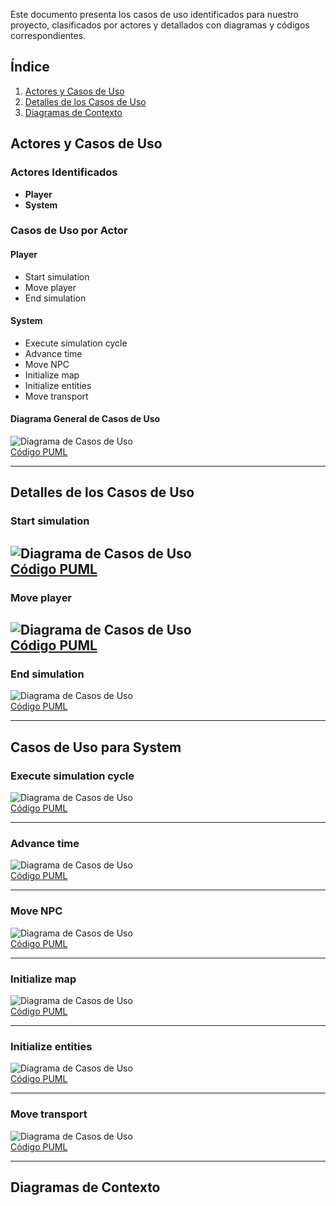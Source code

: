 Este documento presenta los casos de uso identificados para nuestro proyecto, clasificados por actores y detallados con diagramas y códigos correspondientes.

## Índice
1. [Actores y Casos de Uso](#actores-y-casos-de-uso)
2. [Detalles de los Casos de Uso](#detalles-de-los-casos-de-uso)
3. [Diagramas de Contexto](#diagramas-de-contexto)

## Actores y Casos de Uso

### Actores Identificados
- **Player**
- **System**

### Casos de Uso por Actor
#### Player
- Start simulation
- Move player
- End simulation

#### System
- Execute simulation cycle
- Advance time
- Move NPC
- Initialize map
- Initialize entities
- Move transport

#### Diagrama General de Casos de Uso
![Diagrama de Casos de Uso](../images/DiagramaDeCasosDeUso.svg)  
[Código PUML](../modelosUML/diagramaCasosDeUso.puml)

---

## Detalles de los Casos de Uso

### Start simulation
![Diagrama de Casos de Uso](../images/detalleCasosDeUso/DetalleCasoDeUsoStartSimulation.svg)  
[Código PUML](../casosDeUso/detalleDeCasosDeUso/startSimulation.puml)
---
### Move player
![Diagrama de Casos de Uso](../images/detalleCasosDeUso/DetalleCasoDeUsoMovePlayer.svg)  
[Código PUML](../casosDeUso/detalleDeCasosDeUso/movePlayer.puml)
---

### End simulation
![Diagrama de Casos de Uso](../images/detalleCasosDeUso/DetalleCasoDeUsoEndSimulation.svg)  
[Código PUML](../casosDeUso/detalleDeCasosDeUso/endSimulation.puml)

---

## Casos de Uso para System
### Execute simulation cycle
![Diagrama de Casos de Uso](../images/detalleCasosDeUso/DetalleCasoDeUsoExecuteSimulationCycle.svg)  
[Código PUML](../casosDeUso/detalleDeCasosDeUso/executeSimulationCircle.puml)

---

### Advance time
![Diagrama de Casos de Uso](../images/detalleCasosDeUso/DetalleCasoDeUsoAdvanceTime.svg)  
[Código PUML](../casosDeUso/detalleDeCasosDeUso/advanceTime.puml)

---

### Move NPC
![Diagrama de Casos de Uso](../images/detalleCasosDeUso/DetalleCasoDeUsoMoveNPC.svg)  
[Código PUML](../casosDeUso/detalleDeCasosDeUso/moveNPC.puml)

---

### Initialize map
![Diagrama de Casos de Uso](../images/detalleCasosDeUso/DetalleCasoDeUsoInitializeMap.svg)  
[Código PUML](../casosDeUso/detalleDeCasosDeUso/initializeMap.puml)

---

### Initialize entities
![Diagrama de Casos de Uso](../images/detalleCasosDeUso/DetalleCasoDeUsoInitializeEntities.svg)  
[Código PUML](../casosDeUso/detalleDeCasosDeUso/initializeEntities.puml)

---

### Move transport
![Diagrama de Casos de Uso](../images/detalleCasosDeUso/DetalleCasoDeUsoMoveTransport.svg)  
[Código PUML](../casosDeUso/detalleDeCasosDeUso/moveTransport.puml)

---

## Diagramas de Contexto
